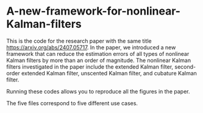 # A-new-framework-for-nonlinear-Kalman-filters

This is the code for the research paper with the same title https://arxiv.org/abs/2407.05717. In the paper, we introduced a new framework that can reduce the estimation errors of all types of nonlinear Kalman filters by more than an order of magnitude. The nonlinear Kalman filters investigated in the paper include the extended Kalman filter, second-order extended Kalman filter, unscented Kalman filter, and cubature Kalman filter.

Running these codes allows you to reproduce all the figures in the paper.

The five files correspond to five different use cases.
